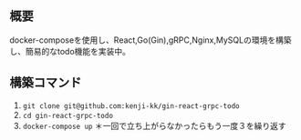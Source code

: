 ## 概要
docker-composeを使用し、React,Go(Gin),gRPC,Nginx,MySQLの環境を構築し、簡易的なtodo機能を実装中。

## 構築コマンド
1. `git clone git@github.com:kenji-kk/gin-react-grpc-todo`
2. `cd gin-react-grpc-todo`
3. `docker-compose up`
＊一回で立ち上がらなかったらもう一度３を繰り返す

